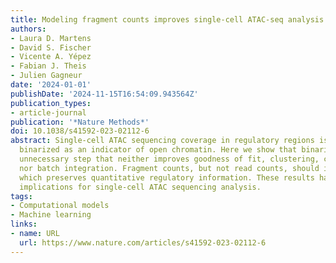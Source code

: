 ```yaml
---
title: Modeling fragment counts improves single-cell ATAC-seq analysis
authors:
- Laura D. Martens
- David S. Fischer
- Vicente A. Yépez
- Fabian J. Theis
- Julien Gagneur
date: '2024-01-01'
publishDate: '2024-11-15T16:54:09.943564Z'
publication_types:
- article-journal
publication: '*Nature Methods*'
doi: 10.1038/s41592-023-02112-6
abstract: Single-cell ATAC sequencing coverage in regulatory regions is typically
  binarized as an indicator of open chromatin. Here we show that binarization is an
  unnecessary step that neither improves goodness of fit, clustering, cell type identification
  nor batch integration. Fragment counts, but not read counts, should instead be modeled,
  which preserves quantitative regulatory information. These results have immediate
  implications for single-cell ATAC sequencing analysis.
tags:
- Computational models
- Machine learning
links:
- name: URL
  url: https://www.nature.com/articles/s41592-023-02112-6
---
```

